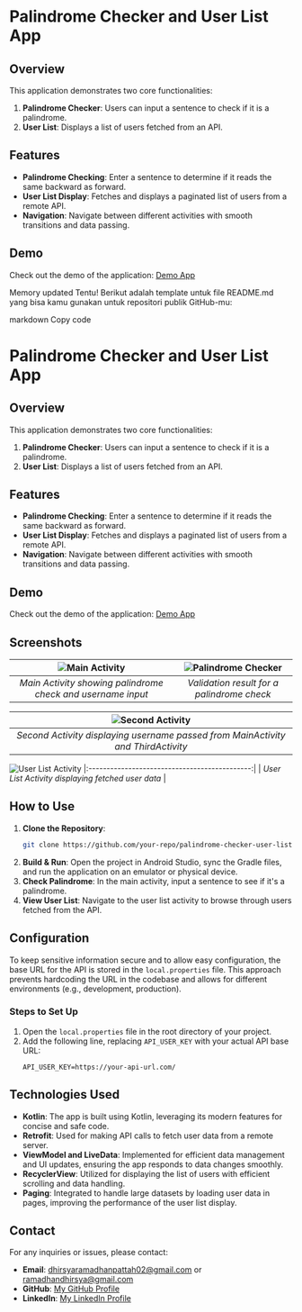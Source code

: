 # Palindrome Checker and User List App

## Overview

This application demonstrates two core functionalities:
1. **Palindrome Checker**: Users can input a sentence to check if it is a palindrome.
2. **User List**: Displays a list of users fetched from an API.

## Features

- **Palindrome Checking**: Enter a sentence to determine if it reads the same backward as forward.
- **User List Display**: Fetches and displays a paginated list of users from a remote API.
- **Navigation**: Navigate between different activities with smooth transitions and data passing.

## Demo
Check out the demo of the application: [Demo App](https://github.com/user-attachments/assets/97364f54-a407-44e3-ba32-43f647c9f785)


Memory updated
Tentu! Berikut adalah template untuk file README.md yang bisa kamu gunakan untuk repositori publik GitHub-mu:

markdown
Copy code
# Palindrome Checker and User List App

## Overview

This application demonstrates two core functionalities:
1. **Palindrome Checker**: Users can input a sentence to check if it is a palindrome.
2. **User List**: Displays a list of users fetched from an API.

## Features

- **Palindrome Checking**: Enter a sentence to determine if it reads the same backward as forward.
- **User List Display**: Fetches and displays a paginated list of users from a remote API.
- **Navigation**: Navigate between different activities with smooth transitions and data passing.

## Demo

Check out the demo of the application: [Demo App](https://github.com/user-attachments/assets/97364f54-a407-44e3-ba32-43f647c9f785)

## Screenshots

| ![Main Activity](https://github.com/user-attachments/assets/c027edf7-5d31-432a-92de-a01e8142d00d) | ![Palindrome Checker](https://github.com/user-attachments/assets/47184984-33fe-4b29-ae0f-7e981663ca62) |
|:-----------------------------------------:|:---------------------------------------------------:|
| *Main Activity showing palindrome check and username input* | *Validation result for a palindrome check* |

| ![Second Activity](https://github.com/user-attachments/assets/76a4c7eb-1dc1-4d6e-b039-0bbde962c7ad)
|:---------------------------------------------:|
| *Second Activity displaying username passed from MainActivity and ThirdActivity* |

![User List Activity](https://github.com/user-attachments/assets/8b6f779a-95a8-4041-8df5-e4828440d457)
|:---------------------------------------------:|
| *User List Activity displaying fetched user data* |

## How to Use

1. **Clone the Repository**: 
   ```bash
   git clone https://github.com/your-repo/palindrome-checker-user-list-app.git
2. **Build & Run**:
   Open the project in Android Studio, sync the Gradle files, and run the application on an emulator or physical device.
3. **Check Palindrome**:
   In the main activity, input a sentence to see if it's a palindrome.
4. **View User List**:
   Navigate to the user list activity to browse through users fetched from the API.

## Configuration

To keep sensitive information secure and to allow easy configuration, the base URL for the API is stored in the `local.properties` file. This approach prevents hardcoding the URL in the codebase and allows for different environments (e.g., development, production).

### Steps to Set Up

1. Open the `local.properties` file in the root directory of your project.
2. Add the following line, replacing `API_USER_KEY` with your actual API base URL:
   ```properties
   API_USER_KEY=https://your-api-url.com/

## Technologies Used

- **Kotlin**: The app is built using Kotlin, leveraging its modern features for concise and safe code.
- **Retrofit**: Used for making API calls to fetch user data from a remote server.
- **ViewModel and LiveData**: Implemented for efficient data management and UI updates, ensuring the app responds to data changes smoothly.
- **RecyclerView**: Utilized for displaying the list of users with efficient scrolling and data handling.
- **Paging**: Integrated to handle large datasets by loading user data in pages, improving the performance of the user list display.
  
## Contact

For any inquiries or issues, please contact:

- **Email**: dhirsyaramadhanpattah02@gmail.com or ramadhandhirsya@gmail.com
- **GitHub**: [My GitHub Profile](https://github.com/dhirsyaram)
- **LinkedIn**: [My LinkedIn Profile](https://linkedin.com/in/dhirsyarp)

